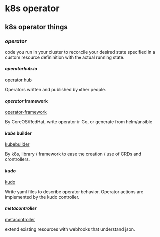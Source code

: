 # k8s operator

## k8s operator things


### _operator_

code you run in your cluster to reconcile your desired state
specified in a custom resource defininition
with the actual running state.

#### _operatorhub.io_

[operator hub](https://operatorhub.io/)

Operators written and published by other people.

#### _operator_ framework

[operator-framework](https://github.com/operator-framework/operator-sdk)

By CoreOS/RedHat, write operator in Go, or generate from helm/ansible

#### _kube_ builder

[kubebuilder](https://github.com/kubernetes-sigs/kubebuilder)

By k8s, library / framework to ease the creation / use of CRDs and crontrollers.

#### _kudo_

[kudo](https://kudo.dev/)

Write yaml files to describe operator behavior.
Operator actions are implemented by the kudo controller.

#### _metacontroller_

[metacontroller](https://metacontroller.app/)

extend existing resources with webhooks that understand json.
